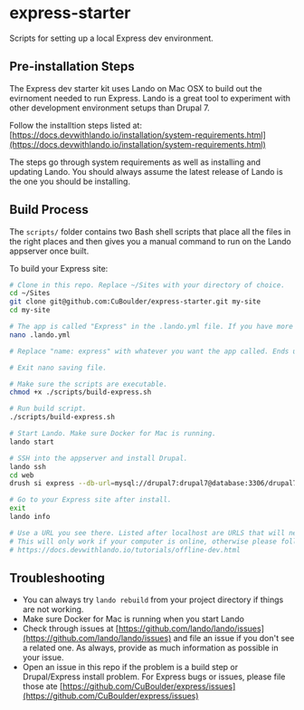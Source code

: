 # express-starter
Scripts for setting up a local Express dev environment.

## Pre-installation Steps
The Express dev starter kit uses Lando on Mac OSX to build out the evirnoment needed to run Express. Lando is a great tool to experiment with other development environment setups than Drupal 7. 

Follow the installtion steps listed at: [https://docs.devwithlando.io/installation/system-requirements.html](https://docs.devwithlando.io/installation/system-requirements.html)

The steps go through system requirements as well as installing and updating Lando. You should always assume the latest release of Lando is the one you should be installing. 

## Build Process
The `scripts/` folder contains two Bash shell scripts that place all the files in the right places and then gives you a manual command to run on the Lando appserver once built.

To build your Express site:

```bash
# Clone in this repo. Replace ~/Sites with your directory of choice. 
cd ~/Sites
git clone git@github.com:CuBoulder/express-starter.git my-site
cd my-site

# The app is called "Express" in the .lando.yml file. If you have more that one project, then you will need to change the name of the project. 
nano .lando.yml

# Replace "name: express" with whatever you want the app called. Ends up creating "https://express.lndo.site:444" with the "express" project name. 

# Exit nano saving file.

# Make sure the scripts are executable. 
chmod +x ./scripts/build-express.sh

# Run build script. 
./scripts/build-express.sh

# Start Lando. Make sure Docker for Mac is running.
lando start

# SSH into the appserver and install Drupal.
lando ssh
cd web
drush si express --db-url=mysql://drupal7:drupal7@database:3306/drupal7

# Go to your Express site after install.
exit
lando info

# Use a URL you see there. Listed after localhost are URLS that will never change. 
# This will only work if your computer is online, otherwise please follow: 
# https://docs.devwithlando.io/tutorials/offline-dev.html
```

## Troubleshooting

- You can always try `lando rebuild` from your project directory if things are not working.
- Make sure Docker for Mac is running when you start Lando
- Check through issues at [https://github.com/lando/lando/issues](https://github.com/lando/lando/issues) and file an issue if you don't see a related one. As always, provide as much information as possible in your issue.
- Open an issue in this repo if the problem is a build step or Drupal/Express install problem. For Express bugs or issues, please file those ate [https://github.com/CuBoulder/express/issues](https://github.com/CuBoulder/express/issues)

